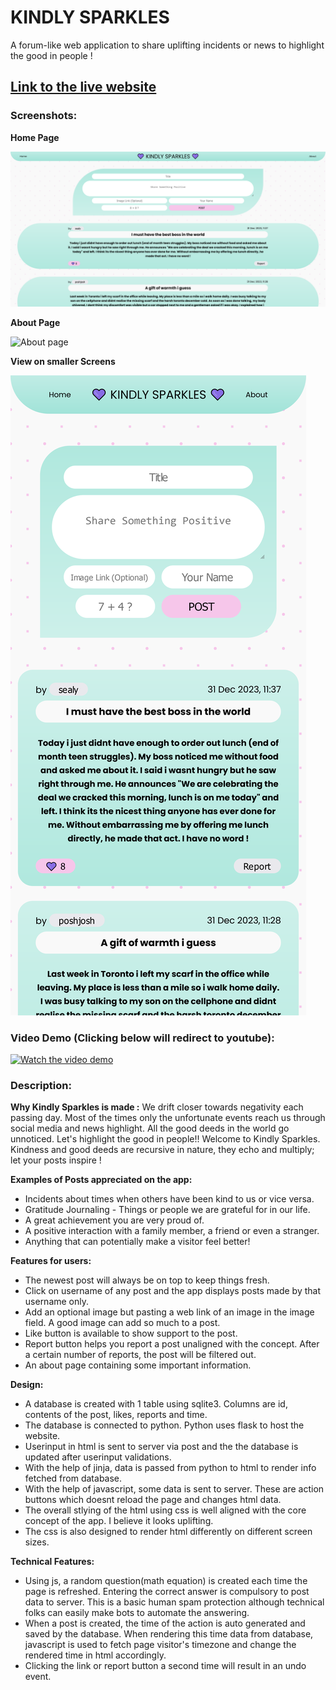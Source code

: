 # KINDLY SPARKLES
A forum-like web application to share uplifting incidents or news to highlight the good in people !

## [Link to the live website](https://kindlysparkles.web.app)

### Screenshots:
**Home Page**

![Home page](/github_assets/KS_Home_Page.png)

**About Page**

![About page](/github_assets/KS_About_Page.png)

**View on smaller Screens**

![View on smaller screens](/github_assets/KS_on_phones.png)


### Video Demo (Clicking below will redirect to youtube):
[![Watch the video demo](https://img.youtube.com/vi/GmKBkA_BBGk/0.jpg)](https://www.youtube.com/watch?v=GmKBkA_BBGk)


### Description:

**Why Kindly Sparkles is made :**
We drift closer towards negativity each passing day. Most of the times only the unfortunate events reach us through social media and news highlight. All the good deeds in the world go unnoticed. Let's highlight the good in people!! Welcome to Kindly Sparkles. Kindness and good deeds are recursive in nature, they echo and multiply; let your posts inspire !

**Examples of Posts appreciated on the app:**
- Incidents about times when others have been kind to us or vice versa.
- Gratitude Journaling - Things or people we are grateful for in our life.
- A great achievement you are very proud of.
- A positive interaction with a family member, a friend or even a stranger.
- Anything that can potentially make a visitor feel better!

**Features for users:**
- The newest post will always be on top to keep things fresh.
- Click on username of any post and the app displays posts made by that username only.
- Add an optional image but pasting a web link of an image in the image field. A good image can add so much to a post.
- Like button is available to show support to the post.
- Report button helps you report a post unaligned with the concept. After a certain number of reports, the post will be filtered out.
- An about page containing some important information.

**Design:**
- A database is created with 1 table using sqlite3. Columns are id, contents of the post, likes, reports and time.
- The database is connected to python. Python uses flask to host the website.
- Userinput in html is sent to server via post and the the database is updated after userinput validations.
- With the help of jinja, data is passed from python to html to render info fetched from database.
- With the help of javascript, some data is sent to server. These are action buttons which doesnt reload the page and changes html data.
- The overall stlying of the html using css is well aligned with the core concept of the app. I believe it looks uplifting.
- The css is also designed to render html differently on different screen sizes.

**Technical Features:**
- Using js, a random question(math equation) is created each time the page is refreshed. Entering the correct answer is compulsory to post data to server. This is a basic human spam protection although technical folks can easily make bots to automate the answering.
- When a post is created, the time of the action is auto generated and saved by the database. When rendering this time data from database, javascript is used to fetch page visitor's timezone and change the rendered time in html accordingly.
- Clicking the link or report button a second time will result in an undo event.

